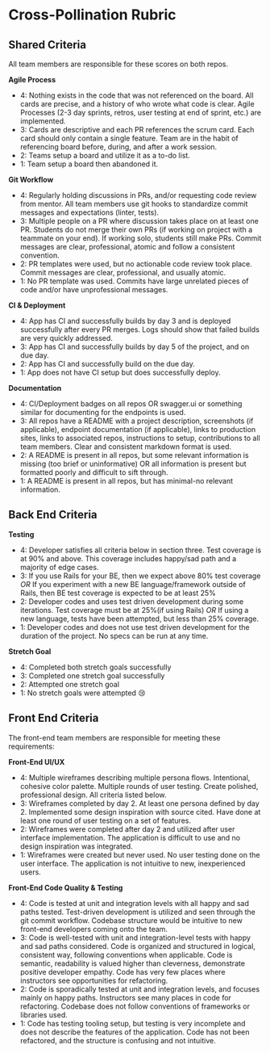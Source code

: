 # Cross-Pollination Rubric

## Shared Criteria
All team members are responsible for these scores on both repos.

**Agile Process**

* 4: Nothing exists in the code that was not referenced on the board. All cards are precise, and a history of who wrote what code is clear.  Agile Processes (2-3 day sprints, retros, user testing at end of sprint, etc.) are implemented.
* 3: Cards are descriptive and each PR references the scrum card. Each card should only contain a single feature. Team are in the habit of referencing board before, during, and after a work session.
* 2: Teams setup a board and utilize it as a to-do list.
* 1: Team setup a board then abandoned it.

**Git Workflow**

* 4: Regularly holding discussions in PRs, and/or requesting code review from mentor. All team members use git hooks to standardize commit messages and expectations (linter, tests).
* 3: Multiple people on a PR where discussion takes place on at least one PR. Students do not merge their own PRs (if working on project with a teammate on your end). If working solo, students still make PRs. Commit messages are clear, professional, atomic and follow a consistent convention.
* 2: PR templates were used, but no actionable code review took place. Commit messages are clear, professional, and usually atomic.
* 1: No PR template was used. Commits have large unrelated pieces of code and/or have unprofessional messages.


**CI & Deployment**

* 4: App has CI and successfully builds by day 3 and is deployed successfully after every PR merges. Logs should show that failed builds are very quickly addressed.
* 3: App has CI and successfully builds by day 5 of the project, and on due day.
* 2: App has CI and successfully build on the due day.
* 1: App does not have CI setup but does successfully deploy.

**Documentation**

* 4: CI/Deployment badges on all repos OR swagger.ui or something similar for documenting for the endpoints is used.
* 3: All repos have a README with a project description, screenshots (if applicable), endpoint documentation (if applicable), links to production sites, links to associated repos, instructions to setup, contributions to all team members. Clear and consistent markdown format is used.
* 2: A README is present in all repos, but some relevant information is missing (too brief or uninformative) OR all information is present but formatted poorly and difficult to sift through.
* 1: A README is present in all repos, but has minimal-no relevant information.

## Back End Criteria

**Testing**

* 4: Developer satisfies all criteria below in section three. Test coverage is at 90% and above. This coverage includes happy/sad path and a majority of edge cases.
* 3: If you use Rails for your BE, then we expect above 80% test coverage _OR_ If you experiment with a new BE language/framework outside of Rails, then BE test coverage is expected to be at least 25%
* 2: Developer codes and uses test driven development during some iterations. Test coverage must be at 25%(if using Rails) _OR_  If using a new language, tests have been attempted, but less than 25% coverage.
* 1: Developer codes and does not use test driven development for the duration of the project. No specs can be run at any time.

**Stretch Goal**

* 4: Completed both stretch goals successfully
* 3: Completed one stretch goal successfully
* 2: Attempted one stretch goal
* 1: No stretch goals were attempted :cry:

## Front End Criteria
The front-end team members are responsible for meeting these requirements:

**Front-End UI/UX**

* 4: Multiple wireframes describing multiple persona flows. Intentional, cohesive color palette. Multiple rounds of user testing. Create polished, professional design. All criteria listed below.
* 3: Wireframes completed by day 2. At least one persona defined by day 2. Implemented some design inspiration with source cited. Have done at least one round of user testing on a set of features.
* 2: Wireframes were completed after day 2 and utilized after user interface implementation. The application is difficult to use and no design inspiration was integrated.
* 1: Wireframes were created but never used. No user testing done on the user interface. The application is not intuitive to new, inexperienced users.

**Front-End Code Quality & Testing**

* 4: Code is tested at unit and integration levels with all happy and sad paths tested. Test-driven development is utilized and seen through the git commit workflow. Codebase structure would be intuitive to new front-end developers coming onto the team.
* 3: Code is well-tested with unit and integration-level tests with happy and sad paths considered. Code is organized and structured in logical, consistent way, following conventions when applicable. Code is semantic, readability is valued higher than cleverness, demonstrate positive developer empathy. Code has very few places where instructors see opportunities for refactoring.
* 2: Code is sporadically tested at unit and integration levels, and focuses mainly on happy paths. Instructors see many places in code for refactoring. Codebase does not follow conventions of frameworks or libraries used.
* 1: Code has testing tooling setup, but testing is very incomplete and does not describe the features of the application. Code has not been refactored, and the structure is confusing and not intuitive.
